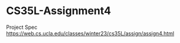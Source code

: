 # CS35L-Assignment4
Project Spec https://web.cs.ucla.edu/classes/winter23/cs35L/assign/assign4.html
